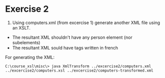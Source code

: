# Exercise 2

1. Using computers.xml (from excercise 1) generate another XML file using an XSLT. 
  - The resultant XML shouldn't have any person element (nor subelements)
  - The resultant XML sould have tags written in french

For generating the XML:
```
C:\course_xsl\misc\> java XmlTransform ../excercise2/computers.xml ../excercise2/computers.xsl ../excercise2/computers-transformed.xml
```

